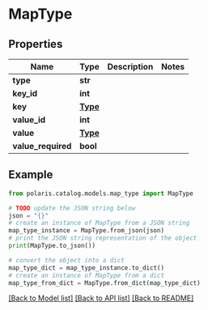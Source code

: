 <!--

 Licensed to the Apache Software Foundation (ASF) under one
 or more contributor license agreements.  See the NOTICE file
 distributed with this work for additional information
 regarding copyright ownership.  The ASF licenses this file
 to you under the Apache License, Version 2.0 (the
 "License"); you may not use this file except in compliance
 with the License.  You may obtain a copy of the License at

   http://www.apache.org/licenses/LICENSE-2.0

 Unless required by applicable law or agreed to in writing,
 software distributed under the License is distributed on an
 "AS IS" BASIS, WITHOUT WARRANTIES OR CONDITIONS OF ANY
 KIND, either express or implied.  See the License for the
 specific language governing permissions and limitations
 under the License.

-->
# MapType


## Properties

Name | Type | Description | Notes
------------ | ------------- | ------------- | -------------
**type** | **str** |  | 
**key_id** | **int** |  | 
**key** | [**Type**](Type.md) |  | 
**value_id** | **int** |  | 
**value** | [**Type**](Type.md) |  | 
**value_required** | **bool** |  | 

## Example

```python
from polaris.catalog.models.map_type import MapType

# TODO update the JSON string below
json = "{}"
# create an instance of MapType from a JSON string
map_type_instance = MapType.from_json(json)
# print the JSON string representation of the object
print(MapType.to_json())

# convert the object into a dict
map_type_dict = map_type_instance.to_dict()
# create an instance of MapType from a dict
map_type_from_dict = MapType.from_dict(map_type_dict)
```
[[Back to Model list]](../README.md#documentation-for-models) [[Back to API list]](../README.md#documentation-for-api-endpoints) [[Back to README]](../README.md)


